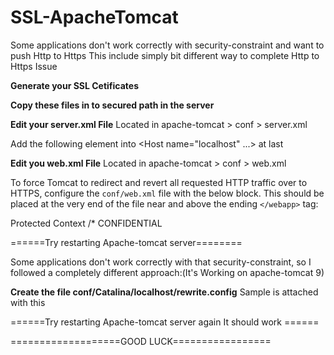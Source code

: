 # SSL-ApacheTomcat
Some applications don't work correctly with security-constraint and want to push Http to Https This include simply bit different way to complete Http to Https Issue

**Generate your SSL Cetificates**

**Copy these files in to secured path in the server**

**Edit your server.xml File**
Located in apache-tomcat > conf > server.xml


<Connector URIEncoding="UTF-8" port="80" acceptCount="100" enableLookups="false" maxThreads="150" redirectPort="443" />

<Connector port="443" protocol="org.apache.coyote.http11.Http11NioProtocol"
               maxThreads="150" SSLEnabled="true">
        <UpgradeProtocol className="org.apache.coyote.http2.Http2Protocol" />
        <SSLHostConfig>
            <Certificate certificateKeyFile="/usr/local/xxx/xxx.key"
                         certificateFile="/usr/local/xxx/xxx.crt"
                         certificateChainFile="/usr/local/xxx/xxx.crt"
                         type="RSA" />
        </SSLHostConfig>
</Connector>

Add the following element into <Host name="localhost" ...> at last


<Valve className="org.apache.catalina.valves.rewrite.RewriteValve" />

**Edit you web.xml File** 
Located in apache-tomcat > conf > web.xml

To force Tomcat to redirect and revert all requested HTTP traffic over to HTTPS, configure the `conf/web.xml` file with the below block. 
This should be placed at the very end of the file near and above the ending `</webapp>` tag:


 <security-constraint>
	<web-resource-collection>
	<web-resource-name>Protected Context</web-resource-name>
         <url-pattern>/*</url-pattern>
         <!--<url-pattern>/adportal/*</url-pattern>-->
	</web-resource-collection>
	<user-data-constraint>
	<transport-guarantee>CONFIDENTIAL</transport-guarantee>
	</user-data-constraint>
 </security-constraint>


======Try restarting Apache-tomcat server========

Some applications don't work correctly with that security-constraint, so I followed a completely different approach:(It's Working on apache-tomcat 9)

**Create the file conf/Catalina/localhost/rewrite.config** 
Sample is attached with this


======Try restarting Apache-tomcat server again It should work ======

===================GOOD LUCK=================


